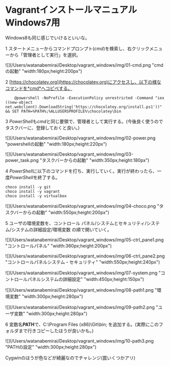 # Vagrantインストールマニュアル Windows7用

Windows8も同じ感じでいけるといいな。

1 スタートメニューからコマンドプロンプト(*cmd*)を検索し、右クリックメニューから「管理者として実行」を選択。

![](/Users/watanabemirai/Desktop/vagrant_windows/img/01-cmd.png "cmdの起動" "width:180px;height:200px")

2 [https://chocolatey.org](https://chocolatey.org)にアクセスし、以下の様なコマンドを*cmd*へコピペする。

		@powershell -NoProfile -ExecutionPolicy unrestricted -Command "iex ((new-object net.webclient).DownloadString('https://chocolatey.org/install.ps1'))" && SET PATH=%PATH%;%ALLUSERSPROFILE%\chocolatey\bin

3 *PowerShell*も*cmd*と同じ要領で、管理者として実行する。(今後良く使うのでタスクバーに、登録しておくと良い。)

![](/Users/watanabemirai/Desktop/vagrant_windows/img/02-power.png "powershellの起動" "width:180px;height:220px")

![](/Users/watanabemirai/Desktop/vagrant_windows/img/03-power_task.png "タスクバーからの起動" "width:350px;height:180px")

4 *PowerShell*に以下のコマンドを打ち、実行していく。実行が終わったら、一度*PowerShell*を終了する。


	choco install -y git
	choco install -y vagrant
	choco install -y virtualbox

![](/Users/watanabemirai/Desktop/vagrant_windows/img/04-choco.png "タスクバーからの起動" "width:550px;height:200px")

5 ユーザの環境変数を、コントロール パネル/システムとセキュリティ/システム/システムの詳細設定/環境変数 の順で開いていく。

![](/Users/watanabemirai/Desktop/vagrant_windows/img/05-ctrl_pane1.png "コントロールパネル" "width:360px;height:200px")

![](/Users/watanabemirai/Desktop/vagrant_windows/img/06-ctrl_pane2.png "コントロールパネルシステム・セキュリティ" "width:550px;height:240px")

![](/Users/watanabemirai/Desktop/vagrant_windows/img/07-system.png "コントロールパネルシステムの詳細設定" "width:450px;height:150px")

![](/Users/watanabemirai/Desktop/vagrant_windows/img/08-path1.png "環境変数" "width:300px;height:280px")

![](/Users/watanabemirai/Desktop/vagrant_windows/img/09-path2.png "ユーザ変数" "width:300px;height:280px")

6 変数名**PATH**で、C:\Program Files (x86)\Git\bin; を追加する。(実際にこのフォルダまで行きコピーしたほうが良いかも。)

![](/Users/watanabemirai/Desktop/vagrant_windows/img/10-path3.png "PATHの設定" "width:300px;height:280px")

Cygwinのほうが色などが綺麗なのでチャレンジ(罠いくつかアリ)
